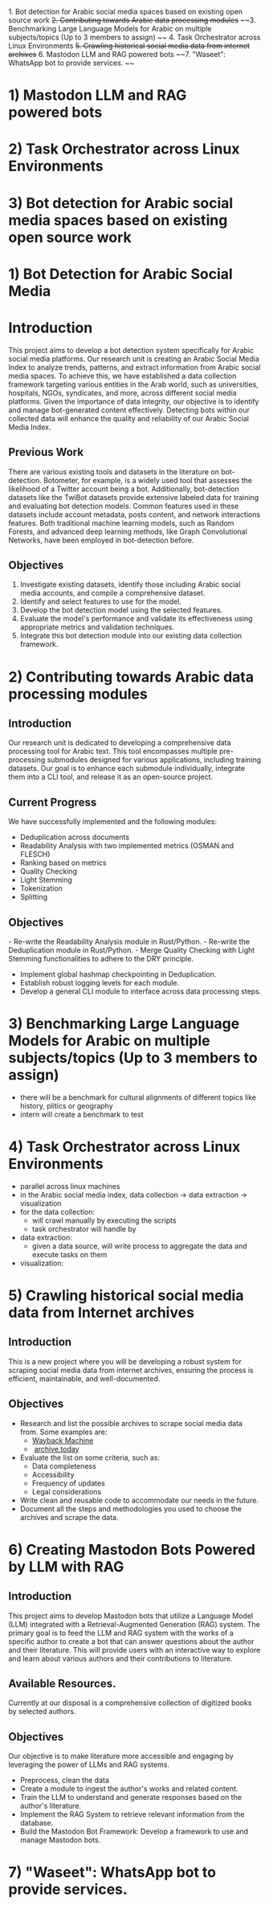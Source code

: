 1. Bot detection for Arabic social media spaces based on existing open source work
~~2. Contributing towards Arabic data processing modules~~
~~3. Benchmarking Large Language Models for Arabic on multiple subjects/topics (Up to 3 members to assign)  ~~
4. Task Orchestrator across Linux Environments
~~5. Crawling historical social media data from internet archives~~
6. Mastodon LLM and RAG powered bots
~~7. "Waseet": WhatsApp bot to provide services. ~~

# 1) Mastodon LLM and RAG powered bots
# 2) Task Orchestrator across Linux Environments
# 3) Bot detection for Arabic social media spaces based on existing open source work
# 1) Bot Detection for Arabic Social Media
# Introduction
This project aims to develop a bot detection system specifically for Arabic social media platforms. Our research unit is creating an Arabic Social Media Index to analyze trends, patterns, and extract information from Arabic social media spaces. To achieve this, we have established a data collection framework targeting various entities in the Arab world, such as universities, hospitals, NGOs, syndicates, and more, across different social media platforms. Given the importance of data integrity, our objective is to identify and manage bot-generated content effectively. Detecting bots within our collected data will enhance the quality and reliability of our Arabic Social Media Index.
## Previous Work
There are various existing tools and datasets in the literature on bot-detection. Botometer, for example, is a widely used tool that assesses the likelihood of a Twitter account being a bot. Additionally, bot-detection datasets like the TwiBot datasets provide extensive labeled data for training and evaluating bot detection models. Common features used in these datasets include account metadata, posts content, and network interactions features. Both traditional machine learning models, such as Random Forests, and advanced deep learning methods, like Graph Convolutional Networks, have been employed in bot-detection before.
## Objectives
1. Investigate existing datasets, identify those including Arabic social media accounts, and compile a comprehensive dataset.
2. Identify and select features to use for the model.
3. Develop the bot detection model using the selected features.
4. Evaluate the model's performance and validate its effectiveness using appropriate metrics and validation techniques.
5. Integrate this bot detection module into our existing data collection framework.
# 2) Contributing towards Arabic data processing modules
## Introduction
Our research unit is dedicated to developing a comprehensive data processing tool for Arabic text. This tool encompasses multiple pre-processing submodules designed for various applications, including training datasets. Our goal is to enhance each submodule individually, integrate them into a CLI tool, and release it as an open-source project.
## Current Progress
We have successfully implemented and the following modules:
- Deduplication across documents
- Readability Analysis with two implemented metrics (OSMAN and FLESCH)
- Ranking based on metrics
- Quality Checking
- Light Stemming
- Tokenization
- Splitting
## Objectives
- Re-write the Readability Analysis module in Rust/Python.
- Re-write the Deduplication module in Rust/Python.
- Merge Quality Checking with Light Stemming functionalities to adhere to the DRY principle.
- Implement global hashmap checkpointing in Deduplication.
- Establish robust logging levels for each module.
- Develop a general CLI module to interface across data processing steps.
# 3) Benchmarking Large Language Models for Arabic on multiple subjects/topics (Up to 3 members to assign)
- there will be a benchmark for cultural alignments of different topics like history, plitics or geography
- intern will create a benchmark to test
# 4) Task Orchestrator across Linux Environments
- parallel across linux machines
- in the Arabic social media index, data collection -> data extraction -> visualization
- for the data collection: 
	- will crawl manually by executing the scripts
	- task orchestrator will handle by 
- data extraction:
	- given a data source, will write process to aggregate the data and execute tasks on them
- visualization:
# 5) Crawling historical social media data from Internet archives
## Introduction
This is a new project where you will be developing a robust system for scraping social media data from internet archives, ensuring the process is efficient, maintainable, and well-documented.
## Objectives
- Research and list the possible archives to scrape social media data from. Some examples are:
	- [Wayback Machine](https://wayback-api.archive.org/)
	-  [archive.today](https://archive.ph/)
- Evaluate the list on some criteria, such as:
	- Data completeness
	- Accessibility
	- Frequency of updates
	- Legal considerations
- Write clean and reusable code to accommodate our needs in the future.
- Document all the steps and methodologies you used to choose the archives and scrape the data.
# 6) Creating Mastodon Bots Powered by LLM with RAG
## Introduction  
This project aims to develop Mastodon bots that utilize a Language Model (LLM) integrated with a Retrieval-Augmented Generation (RAG) system. The primary goal is to feed the LLM and RAG system with the works of a specific author to create a bot that can answer questions about the author and their literature. This will provide users with an interactive way to explore and learn about various authors and their contributions to literature.
## Available Resources.
Currently at our disposal is a comprehensive collection of digitized books by selected authors.
## Objectives
Our objective is to make literature more accessible and engaging by leveraging the power of LLMs and RAG systems.
- Preprocess, clean the data
- Create a module to ingest the author's works and related content.
- Train the LLM to understand and generate responses based on the author's literature.
- Implement the RAG System to retrieve relevant information from the database.
- Build the Mastodon Bot Framework: Develop a framework to use and manage Mastodon bots.
# 7) "Waseet": WhatsApp bot to provide services.